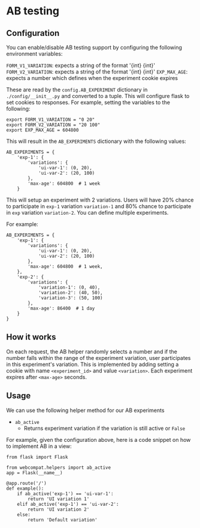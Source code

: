 # AB testing
## Configuration
You can enable/disable AB testing support by configuring the following environment variables:

`FORM_V1_VARIATION`: expects a string of the format '{int} {int}'
`FORM_V2_VARIATION`: expects a string of the format '{int} {int}'
`EXP_MAX_AGE`: expects a number which defines when the experiment cookie expires

These are read by the `config.AB_EXPERIMENT` dictionary in `./config/__init__.py` and converted to a tuple.
This will configure flask to set cookies to responses. For example, setting the variables to the following:

```
export FORM_V1_VARIATION = "0 20"
export FORM_V2_VARIATION = "20 100"
export EXP_MAX_AGE = 604800
```

This will result in the `AB_EXPERIMENTS` dictionary with the following values:

```
AB_EXPERIMENTS = {
    'exp-1': {
        'variations': {
            'ui-var-1': (0, 20),
            'ui-var-2': (20, 100)
        },
        'max-age': 604800  # 1 week
    }
```

This will setup an experiment with 2 variations.
Users will have 20% chance to participate in `exp-1` variation `variation-1` and
80% chance to participate in `exp` variation `variation-2`. You can define multiple experiments.

For example:

```
AB_EXPERIMENTS = {
    'exp-1': {
        'variations': {
            'ui-var-1': (0, 20),
            'ui-var-2': (20, 100)
        },
        'max-age': 604800  # 1 week,
    },
    'exp-2': {
        'variations': {
            'variation-1': (0, 40),
            'variation-2': (40, 50),
            'variation-3': (50, 100)
        },
        'max-age': 86400  # 1 day
    }
}
```

## How it works
On each request, the AB helper randomly selects a number and if the number falls within the range
of the experiment variation, user participates in this experiment's variation. This is implemented
by adding setting a cookie with name `<experiment_id>` and value `<variation>`. Each experiment
expires after `<max-age>` seconds.

## Usage
We can use the following helper method for our AB experiments

* `ab_active`
  * Returns experiment variation if the variation is still active or `False`

For example, given the configuration above, here is a code snippet on how to implement AB in a view:

```
from flask import Flask

from webcompat.helpers import ab_active
app = Flask(__name__)

@app.route('/')
def example():
    if ab_active('exp-1') == 'ui-var-1':
        return 'UI variation 1'
    elif ab_active('exp-1') == 'ui-var-2':
        return 'UI variation 2'
    else:
        return 'Default variation'

```
